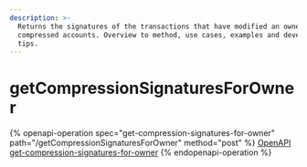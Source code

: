 ```yaml
---
description: >-
  Returns the signatures of the transactions that have modified an owner’s
  compressed accounts. Overview to method, use cases, examples and developer
  tips.
---
```


# getCompressionSignaturesForOwner

{% openapi-operation spec="get-compression-signatures-for-owner" path="/getCompressionSignaturesForOwner" method="post" %}
[OpenAPI get-compression-signatures-for-owner](https://raw.githubusercontent.com/helius-labs/photon/refs/heads/main/src/openapi/specs/getCompressionSignaturesForOwner.yaml)
{% endopenapi-operation %}
